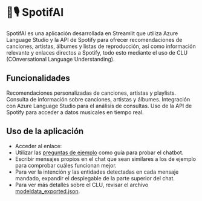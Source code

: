 # 🤖🎙️ SpotifAI

SpotifAI es una aplicación desarrollada en Streamlit que utiliza Azure Language Studio y la API de Spotify para ofrecer recomendaciones de canciones, artistas, álbumes y listas de reproducción, así como información relevante y enlaces directos a Spotify, todo esto mediante el uso de CLU (COnversational Language Understanding).

## Funcionalidades

Recomendaciones personalizadas de canciones, artistas y playlists.
Consulta de información sobre canciones, artistas y álbumes.
Integración con Azure Language Studio para el análisis de consultas.
Uso de la API de Spotify para acceder a datos musicales en tiempo real.

## Uso de la aplicación

- Acceder al enlace:
- Utilizar las [preguntas de ejemplo](/example_inputs.md) como guía para probar el chatbot.
- Escribir mensajes propios en el chat que sean similares a los de ejemplo para comprobar cuáles funcionan mejor.
- Para ver la intención y las entidades detectadas en cada mensaje mandado, expandir el desplegable de la parte superior del chat.
- Para ver más detalles sobre el CLU, revisar el archivo [modeldata_exported.json](/modeldata_exported.json).
